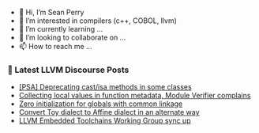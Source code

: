 - 👋 Hi, I’m Sean Perry
- 👀 I’m interested in compilers (c++, COBOL, llvm)
- 🌱 I’m currently learning ...
- 💞️ I’m looking to collaborate on ...
- 📫 How to reach me ...

<!---
s66perry/s66perry is a ✨ special ✨ repository because its `README.md` (this file) appears on your GitHub profile.
You can click the Preview link to take a look at your changes.
--->
### 📕 Latest LLVM Discourse Posts

<!-- DISCOURSE-LLVM:START -->
- [[PSA] Deprecating cast/isa methods in some classes](https://discourse.llvm.org/t/psa-deprecating-cast-isa-methods-in-some-classes/70909#post_1)
- [Collecting local values in function metadata, Module Verifier complains](https://discourse.llvm.org/t/collecting-local-values-in-function-metadata-module-verifier-complains/70842#post_4)
- [Zero initialization for globals with common linkage](https://discourse.llvm.org/t/zero-initialization-for-globals-with-common-linkage/1762#post_8)
- [Convert Toy dialect to Affine dialect in an alternate way](https://discourse.llvm.org/t/convert-toy-dialect-to-affine-dialect-in-an-alternate-way/70906#post_1)
- [LLVM Embedded Toolchains Working Group sync up](https://discourse.llvm.org/t/llvm-embedded-toolchains-working-group-sync-up/63270?page=2#post_30)
<!-- DISCOURSE-LLVM:END -->
